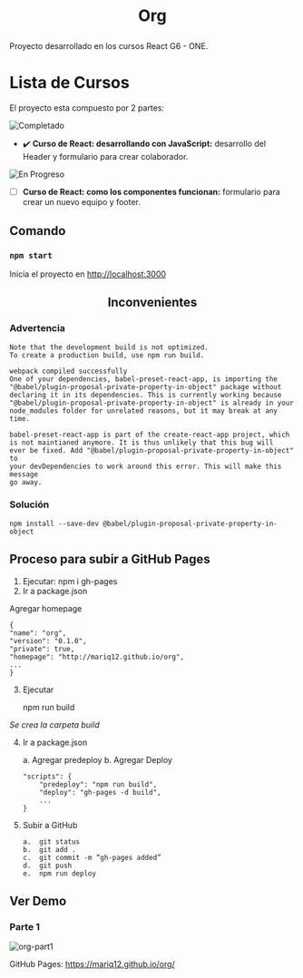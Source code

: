 # <p align="center">Org</p>
Proyecto desarrollado en los cursos React G6 - ONE.
# Lista de Cursos
El proyecto esta compuesto por 2 partes:

![Completado](https://img.shields.io/badge/status-completado-brightgreen) 
- ✔️ **Curso de React: desarrollando con JavaScript:** desarrollo del Header y formulario para crear colaborador.

![En Progreso](https://img.shields.io/badge/status-en%20progreso-blue)
- [ ] **Curso de React: como los componentes funcionan:** formulario para crear un nuevo equipo y footer.

## Comando

### `npm start`

Inicia el proyecto en  [http://localhost:3000](http://localhost:3000) 

## <p align="center">Inconvenientes</p>
### Advertencia

    Note that the development build is not optimized.
    To create a production build, use npm run build. 
    
    webpack compiled successfully
    One of your dependencies, babel-preset-react-app, is importing the      
    "@babel/plugin-proposal-private-property-in-object" package without     
    declaring it in its dependencies. This is currently working because     
    "@babel/plugin-proposal-private-property-in-object" is already in your  
    node_modules folder for unrelated reasons, but it may break at any time.
    
    babel-preset-react-app is part of the create-react-app project, which   
    is not maintianed anymore. It is thus unlikely that this bug will       
    ever be fixed. Add "@babel/plugin-proposal-private-property-in-object" to
    your devDependencies to work around this error. This will make this message
    go away.
    
### Solución

    npm install --save-dev @babel/plugin-proposal-private-property-in-object

## Proceso para subir a GitHub Pages
1. Ejecutar:
npm i gh-pages
2. Ir a package.json
    
Agregar homepage

    {
    "name": "org",
    "version": "0.1.0",
    "private": true,
    "homepage": "http://mariq12.github.io/org",
    ...
    }

3.	Ejecutar 

    npm run build

*Se crea la carpeta build*

4.	Ir a package.json

    a.	Agregar predeploy
    b.	Agregar Deploy

        "scripts": {
            "predeploy": "npm run build",
            "deploy": "gh-pages -d build",
            ...
        }

5.	Subir a GitHub

        a.	git status
        b.	git add .
        c.	git commit -m “gh-pages added”
        d.	git push
        e.	npm run deploy

## Ver Demo
### Parte 1
![org-part1](https://github.com/Mariq12/org/assets/101030215/66a8d71a-cc8c-42fa-aaf5-96ba9279cf48)

GitHub Pages: https://mariq12.github.io/org/
